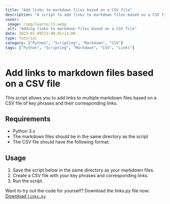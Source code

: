 ```yaml
---
title: "Add links to markdown files based on a CSV file"
description: "A script to add links to markdown files based on a CSV file of key phrases and corresponding links"
cover: 
 image: /img/learns/13.webp
 alt: "Adding links to markdown files based on a CSV file"
date: 2023-02-09T13:48:01+13:00
type: Tutorial
category: ["Python", "Scripting", "Markdown", "CSV"]
tags: ["Python", "Scripting", "Markdown", "CSV", "Links"]
---
```


# Add links to markdown files based on a CSV file

This script allows you to add links to multiple markdown files based on a CSV file of key phrases and their corresponding links. 

## Requirements

- Python 3.x
- The markdown files should be in the same directory as the script
- The CSV file should have the following format:

## Usage

1. Save the script below in the same directory as your markdown files.
2. Create a CSV file with your key phrases and corresponding links.
3. Run the script.

Want to try out the code for yourself? Download the links.py file now:
[Download `links.py`](/files/links.py)
